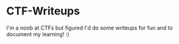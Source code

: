 # CTF-Writeups
I'm a noob at CTFs but figured I'd do some writeups for fun and to document my learning! :)
